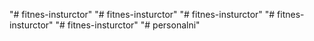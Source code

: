 "# fitnes-insturctor" 
"# fitnes-insturctor" 
"# fitnes-insturctor" 
"# fitnes-insturctor" 
"# fitnes-insturctor" 
"# personalni" 
